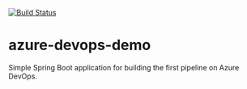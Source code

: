 [![Build Status](https://dev.azure.com/gabrielelibianchi/second%20pipeline/_apis/build/status/Sibboard.pipelines-java?branchName=master)](https://dev.azure.com/gabrielelibianchi/second%20pipeline/_build/latest?definitionId=3&branchName=master)
# azure-devops-demo

Simple Spring Boot application for building the first pipeline on Azure DevOps.
